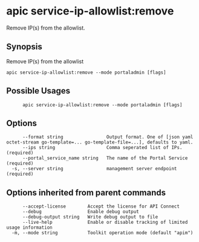 # apic service-ip-allowlist:remove

Remove IP(s) from the allowlist.

## Synopsis

Remove IP(s) from the allowlist

```
apic service-ip-allowlist:remove --mode portaladmin [flags]
```

## Possible Usages

```
      apic service-ip-allowlist:remove --mode portaladmin [flags]
```

## Options

```
      --format string                Output format. One of [json yaml octet-stream go-template=... go-template-file=...], defaults to yaml.
      --ips string                   Comma seperated list of IPs. (required)
      --portal_service_name string   The name of the Portal Service (required)
  -s, --server string                management server endpoint (required)
```

## Options inherited from parent commands

```
      --accept-license        Accept the license for API Connect
      --debug                 Enable debug output
      --debug-output string   Write debug output to file
      --live-help             Enable or disable tracking of limited usage information
  -m, --mode string           Toolkit operation mode (default "apim")
```
